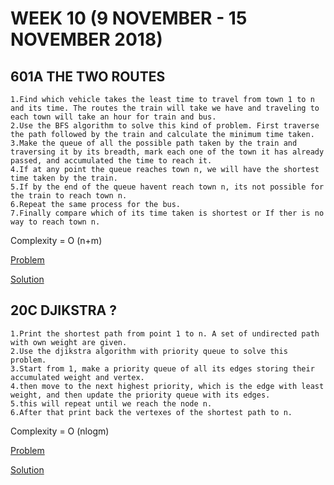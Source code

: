# WEEK 10 (9 NOVEMBER - 15 NOVEMBER 2018)

## 601A THE TWO ROUTES
	1.Find which vehicle takes the least time to travel from town 1 to n and its time. The routes the train will take we have and traveling to each town will take an hour for train and bus.
	2.Use the BFS algorithm to solve this kind of problem. First traverse the path followed by the train and calculate the minimum time taken.
	3.Make the queue of all the possible path taken by the train and traversing it by its breadth, mark each one of the town it has already passed, and accumulated the time to reach it.
	4.If at any point the queue reaches town n, we will have the shortest time taken by the train.
	5.If by the end of the queue havent reach town n, its not possible for the train to reach town n.
	6.Repeat the same process for the bus.
	7.Finally compare which of its time taken is shortest or If ther is no way to reach town n.
	
Complexity = O (n+m)

[Problem](http://codeforces.com/problemset/problem/601/A)

[Solution](http://codeforces.com/contest/601/submission/45768849)

## 20C DJIKSTRA ?
	1.Print the shortest path from point 1 to n. A set of undirected path with own weight are given.
	2.Use the djikstra algorithm with priority queue to solve this problem.
	3.Start from 1, make a priority queue of all its edges storing their accumulated weight and vertex.
	4.then move to the next highest priority, which is the edge with least weight, and then update the priority queue with its edges.
	5.this will repeat until we reach the node n.
	6.After that print back the vertexes of the shortest path to n.

Complexity = O (nlogm)

[Problem](http://codeforces.com/problemset/problem/20/C)

[Solution](http://codeforces.com/contest/20/submission/45768877)
